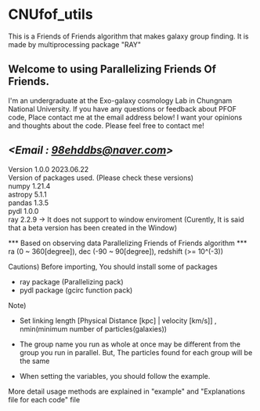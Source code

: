 # CNUfof_utils 
This is a Friends of Friends algorithm that makes galaxy group finding. It is made by multiprocessing package "RAY"

## Welcome to using Parallelizing Friends Of Friends. 
I'm an undergraduate at the Exo-galaxy cosmology Lab in Chungnam National University. 
If you have any questions or feedback about PFOF code, Place contact me at the email address below! 
I want your opinions and thoughts about the code. Please feel free to contact me! 

***<Email : 98ehddbs@naver.com>***
---------------------------------------------------------------------------------------------------

Version 1.0.0 2023.06.22  
Version of packages used. (Please check these versions) \
numpy   1.21.4 \
astropy 5.1.1 \
pandas  1.3.5 \
pydl    1.0.0 \
ray     2.2.9 -> It does not support to window enviroment (Curently, It is said that a beta version has been created in the Window) 

*** Based on observing data Parallelizing Friends of Friends algorithm *** 
ra (0 ~ 360[degree]), dec (-90 ~ 90[degree]), redshift (>= 10^(-3))

Cautions)  Before importing, You should install some of packages 
- ray package (Parallelizing pack) 
- pydl package (gcirc function pack) 

Note) 
- Set linking length [Physical Distance [kpc] | velocity [km/s]] , nmin(minimum number of particles(galaxies)) 

- The group name you run as whole at once may be different from the group you run in parallel. But, The particles found for each group will be the same 

- When setting the variables, you should follow the example.

More detail usage methods are explained in "example" and "Explanations file for each code"  file 

